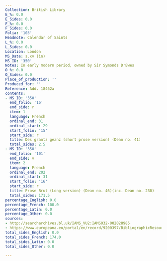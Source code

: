 ```yaml
---
Collection: British Library
E_%: 0.0
E_Sides: 0.0
F_%: 0.0
F_Sides: 0.0
Folia: '103'
Headnote: Calendar of Saints
L_%: 0.0
L_Sides: 0.0
Location: London
MS_Date: s.xv (in)
MS_ID: '350'
Notes: In early modern period, owned by Sir Symonds D'Ewes
O_%: 0.0
O_Sides: 0.0
Place_of_production: ''
Produced_for: ''
Reference: Add. 18462a
contents:
- MS_ID: '350'
  end_folio: '16'
  end_side: r
  item: 1
  language: French
  ordinal_end: 31
  ordinal_start: 29
  start_folio: '15'
  start_side: r
  title: Des grantz geanz (short prose version) (Dean no. 41)
  total_sides: 2.5
- MS_ID: '350'
  end_folio: '101'
  end_side: v
  item: 2
  language: French
  ordinal_end: 202
  ordinal_start: 31
  start_folio: '16'
  start_side: r
  title: Prose Brut (Long version) (Dean no. 46)(inc. Dean no. 230)
  total_sides: 171.5
percentage_English: 0.0
percentage_French: 100.0
percentage_Latin: 0.0
percentage_Other: 0.0
sources:
- http://searcharchives.bl.uk/IAMS_VU2:IAMS032-002028985
- https://www.europeana.eu/portal/en/record/9200397/BibliographicResource_3000126255327.html
total_sides_English: 0.0
total_sides_French: 174.0
total_sides_Latin: 0.0
total_sides_Other: 0.0

---
```

